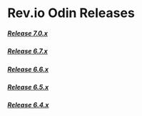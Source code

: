 # Rev.io Odin Releases

##### [Release 7.0.x](/7.0.x.md)

##### [Release 6.7.x](/6.7.x.md)

##### [Release 6.6.x](/6.6.x.md)

##### [Release 6.5.x](/6.5.x.md)

##### [Release 6.4.x](/6.4.x.md)
